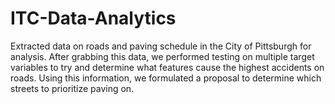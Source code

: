 # ITC-Data-Analytics

Extracted data on roads and paving schedule in the City of Pittsburgh for analysis. After grabbing this data, we performed testing on multiple target variables to try and determine what features cause the highest accidents on roads. Using this information, we formulated a proposal to determine which streets to prioritize paving on.  
